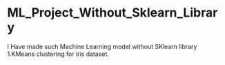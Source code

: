 # ML_Project_Without_Sklearn_Library
I Have made such Machine Learning model without SKlearn library 
1.KMeans clustering for iris dataset.
